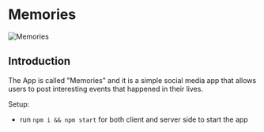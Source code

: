 # Memories

![Memories](https://i.ibb.co/Z8Y0CJv/Screenshot-2020-10-30-at-11-10-04.png)

## Introduction

 The App is called "Memories" and it is a simple social media app that allows users to post interesting events that happened in their lives.




Setup:
- run ```npm i && npm start``` for both client and server side to start the app
